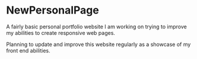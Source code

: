 # NewPersonalPage

A fairly basic personal portfolio website I am working on trying to improve my abilities to create responsive web pages. 

Planning to update and improve this website regularly as a showcase of my front end abilities.
